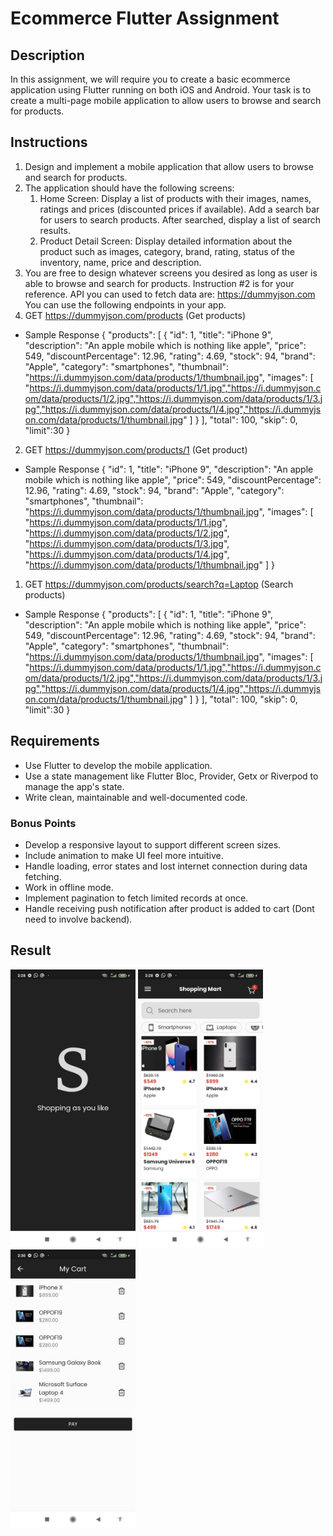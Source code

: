 
# Ecommerce Flutter Assignment

## Description
In this assignment, we will require you to create a basic ecommerce application using Flutter running on both iOS and Android. Your task is to create a multi-page mobile application to allow users to browse and search for products.

## Instructions
1. Design and implement a mobile application that allow users to browse and search for products.
2. The application should have the following screens:
   1. Home Screen: Display a list of products with their images, names, ratings and prices (discounted prices if available). Add a search bar for users to search products. After searched, display a list of search results.
   2. Product Detail Screen: Display detailed information about the product such as images, category, brand, rating, status of the inventory, name, price and description.
3. You are free to design whatever screens you desired as long as user is able to browse and search for products. Instruction #2 is for your reference.
API you can used to fetch data are: https://dummyjson.com
You can use the following endpoints in your app.
1. GET https://dummyjson.com/products (Get products)
- Sample Response 
{
    "products": [
        {
            "id": 1,
            "title": "iPhone 9",
            "description": "An apple mobile which is nothing like apple",
            "price": 549,
            "discountPercentage": 12.96,
            "rating": 4.69,
            "stock": 94,
            "brand": "Apple",
            "category": "smartphones",
            "thumbnail": "https://i.dummyjson.com/data/products/1/thumbnail.jpg",
            "images": [
                "https://i.dummyjson.com/data/products/1/1.jpg","https://i.dummyjson.com/data/products/1/2.jpg","https://i.dummyjson.com/data/products/1/3.jpg","https://i.dummyjson.com/data/products/1/4.jpg","https://i.dummyjson.com/data/products/1/thumbnail.jpg"
            ]
        }
    ],
    "total": 100,
    "skip": 0,
    "limit":30
}
2. GET https://dummyjson.com/products/1 (Get product)
- Sample Response 
{
    "id": 1,
    "title": "iPhone 9",
    "description": "An apple mobile which is nothing like apple",
    "price": 549,
    "discountPercentage": 12.96,
    "rating": 4.69,
    "stock": 94,
    "brand": "Apple",
    "category": "smartphones",
    "thumbnail": "https://i.dummyjson.com/data/products/1/thumbnail.jpg",
    "images": [
        "https://i.dummyjson.com/data/products/1/1.jpg",
        "https://i.dummyjson.com/data/products/1/2.jpg",
        "https://i.dummyjson.com/data/products/1/3.jpg",
        "https://i.dummyjson.com/data/products/1/4.jpg",
        "https://i.dummyjson.com/data/products/1/thumbnail.jpg"
    ]
}
1. GET https://dummyjson.com/products/search?q=Laptop (Search products)
- Sample Response
{
    "products": [
        {
            "id": 1,
            "title": "iPhone 9",
            "description": "An apple mobile which is nothing like apple",
            "price": 549,
            "discountPercentage": 12.96,
            "rating": 4.69,
            "stock": 94,
            "brand": "Apple",
            "category": "smartphones",
            "thumbnail": "https://i.dummyjson.com/data/products/1/thumbnail.jpg",
            "images": [
                "https://i.dummyjson.com/data/products/1/1.jpg","https://i.dummyjson.com/data/products/1/2.jpg","https://i.dummyjson.com/data/products/1/3.jpg","https://i.dummyjson.com/data/products/1/4.jpg","https://i.dummyjson.com/data/products/1/thumbnail.jpg"
            ]
        }
    ],
    "total": 100,
    "skip": 0,
    "limit":30
}

## Requirements
- Use Flutter to develop the mobile application.
- Use a state management like Flutter Bloc, Provider, Getx or Riverpod to manage the app's state.
- Write clean, maintainable and well-documented code.

### Bonus Points
- Develop a responsive layout to support different screen sizes.
- Include animation to make UI feel more intuitive.
- Handle loading, error states and lost internet connection during data fetching.
- Work in offline mode.
- Implement pagination to fetch limited records at once.
- Handle receiving push notification after product is added to cart (Dont need to involve backend).

## Result
<img src="https://github.com/hafizhamdi/flutter-ecommerce-app/blob/master/assets/screenshots/pic2.jpeg?raw=true" alt="drawing1" width="200"/> <img src="https://github.com/hafizhamdi/flutter-ecommerce-app/blob/master/assets/screenshots/pic3.jpeg?raw=true" alt="drawing1" width="200"/> <img src="https://github.com/hafizhamdi/flutter-ecommerce-app/blob/master/assets/screenshots/pic1.jpeg?raw=true" alt="drawing1" width="200"/>


